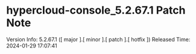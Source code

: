 # hypercloud-console_5.2.67.1 Patch Note

Version Info: 5.2.67.1 ([ major ].[ minor ].[ patch ].[ hotfix ])
Released Time: 2024-01-29 17:07:41


